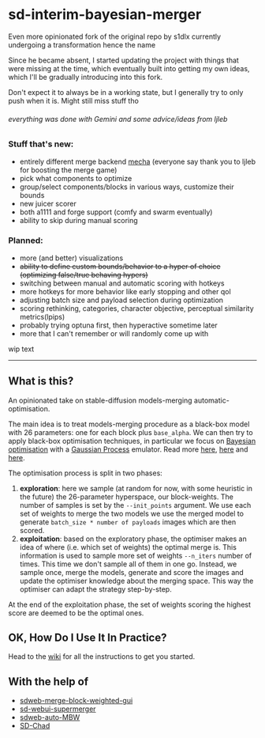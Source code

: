 # sd-interim-bayesian-merger

Even more opinionated fork of the original repo by s1dlx currently undergoing a transformation hence the name

Since he became absent, I started updating the project with things that were missing at the time, which eventually built into getting my own ideas, which I'll be gradually introducing into this fork. 

Don't expect it to always be in a working state, but I generally try to only push when it is. Might still miss stuff tho

###### everything was done with Gemini and some advice/ideas from ljleb

### Stuff that's new:
- entirely different merge backend [mecha](https://github.com/ljleb/sd-mecha) (everyone say thank you to ljleb for boosting the merge game)
- pick what components to optimize
- group/select components/blocks in various ways, customize their bounds
- new juicer scorer
- both a1111 and forge support (comfy and swarm eventually)
- ability to skip during manual scoring

### Planned:
- more (and better) visualizations
- ~~ability to define custom bounds/behavior to a hyper of choice (optimizing false/true behaving hypers)~~
- switching between manual and automatic scoring with hotkeys
- more hotkeys for more behavior like early stopping and other qol
- adjusting batch size and payload selection during optimization
- scoring rethinking, categories, character objective, perceptual similarity metrics(lpips)
- probably trying optuna first, then hyperactive sometime later
- more that I can't remember or will randomly come up with

wip text

-----------

## What is this?

An opinionated take on stable-diffusion models-merging automatic-optimisation.

The main idea is to treat models-merging procedure as a black-box model with 26 parameters: one for each block plus `base_alpha`.
We can then try to apply black-box optimisation techniques, in particular we focus on [Bayesian optimisation](https://en.wikipedia.org/wiki/Bayesian_optimization) with a [Gaussian Process](https://en.wikipedia.org/wiki/Gaussian_process) emulator.
Read more [here](https://github.com/fmfn/BayesianOptimization), [here](http://gaussianprocess.org) and [here](https://optimization.cbe.cornell.edu/index.php?title=Bayesian_optimization).

The optimisation process is split in two phases:
1. __exploration__: here we sample (at random for now, with some heuristic in the future) the 26-parameter hyperspace, our block-weights. The number of samples is set by the
`--init_points` argument. We use each set of weights to merge the two models we use the merged model to generate `batch_size * number of payloads` images which are then scored.
2. __exploitation__: based on the exploratory phase, the optimiser makes an idea of where (i.e. which set of weights) the optimal merge is.
This information is used to sample more set of weights `--n_iters` number of times. This time we don't sample all of them in one go. Instead, we sample once, merge the models,
generate and score the images and update the optimiser knowledge about the merging space. This way the optimiser can adapt the strategy step-by-step.

At the end of the exploitation phase, the set of weights scoring the highest score are deemed to be the optimal ones.

## OK, How Do I Use It In Practice?

Head to the [wiki](https://github.com/s1dlx/sd-webui-bayesian-merger/wiki/Home) for all the instructions to get you started.

## With the help of

- [sdweb-merge-block-weighted-gui](https://github.com/bbc-mc/sdweb-merge-block-weighted-gui)
- [sd-webui-supermerger](https://github.com/hako-mikan/sd-webui-supermerger)
- [sdweb-auto-MBW](https://github.com/Xerxemi/sdweb-auto-MBW)
- [SD-Chad](https://github.com/grexzen/SD-Chad.git)
